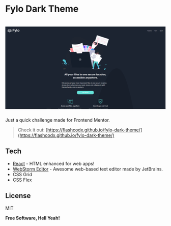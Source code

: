 # Fylo Dark Theme

# ![preview](src/files/images/screenshot.png)

Just a quick challenge made for Frontend Mentor.

> Check it out: [https://flashcodx.github.io/fylo-dark-theme/](https://flashcodx.github.io/fylo-dark-theme/)

## Tech

- [React] - HTML enhanced for web apps!
- [WebStorm Editor] - Awesome web-based text editor made by JetBrains.
- CSS Grid
- CSS Flex

## License

MIT

**Free Software, Hell Yeah!**

[react]: https://reactjs.org/
[webstorm editor]: https://www.jetbrains.com/webstorm/r
